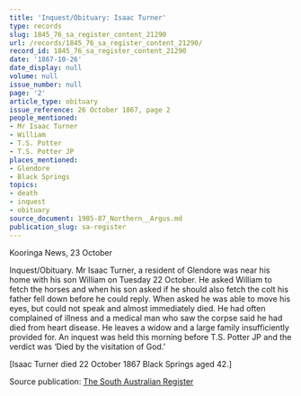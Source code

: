 ```yaml
---
title: 'Inquest/Obituary: Isaac Turner'
type: records
slug: 1845_76_sa_register_content_21290
url: /records/1845_76_sa_register_content_21290/
record_id: 1845_76_sa_register_content_21290
date: '1867-10-26'
date_display: null
volume: null
issue_number: null
page: '2'
article_type: obituary
issue_reference: 26 October 1867, page 2
people_mentioned:
- Mr Isaac Turner
- William
- T.S. Potter
- T.S. Potter JP
places_mentioned:
- Glendore
- Black Springs
topics:
- death
- inquest
- obituary
source_document: 1985-87_Northern__Argus.md
publication_slug: sa-register
---
```


Kooringa News, 23 October

Inquest/Obituary.  Mr Isaac Turner, a resident of Glendore was near his home with his son William on Tuesday 22 October.  He asked William to fetch the horses and when his son asked if he should also fetch the colt his father fell down before he could reply.  When asked he was able to move his eyes, but could not speak and almost immediately died.  He had often complained of illness and a medical man who saw the corpse said he had died from heart disease. He leaves a widow and a large family insufficiently provided for.  An inquest was held this morning before T.S. Potter JP and the verdict was ‘Died by the visitation of God.’

[Isaac Turner died 22 October 1867 Black Springs aged 42.]

Source publication: [The South Australian Register](/publications/sa-register/)
